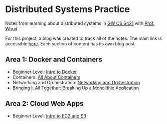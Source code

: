 # Distributed Systems Practice
Notes from learning about distributed systems in [GW CS 6421](https://gwdistsys18.github.io/) with [Prof. Wood](https://faculty.cs.gwu.edu/timwood/)

For this project, a blog was created to track all of the notes. The main link is accessible [here](http://patcody.io/dist-sys-practice/). Each section of content has its own blog post.

## Area 1: Docker and Containers

- Beginner Level: [Intro to Docker](http://patcody.io/dist-sys-practice/intro-to-docker/)
- Containers: [All About Containers](http://patcody.io/dist-sys-practice/all-about-containers/)
- Networking and Orchestration: [Networking and Orchestration](http://patcody.io/dist-sys-practice/networking-and-orchestration/)
- Bringing it All Together: [Breaking Up a Monolithic Application](http://patcody.io/dist-sys-practice/breaking-up-a-monolithic-application/)

## Area 2: Cloud Web Apps

- Beginner Level: [Intro to EC2 and S3](http://patcody.io/dist-sys-practice/intro-to-ec2-and-s3/)
